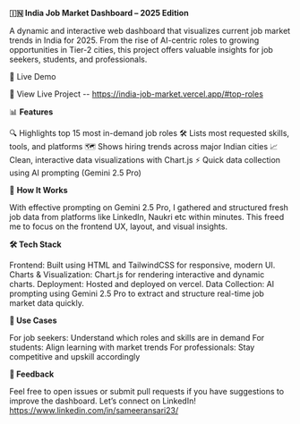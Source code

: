 **🇮🇳 India Job Market Dashboard – 2025 Edition**

A dynamic and interactive web dashboard that visualizes current job market trends in India for 2025. From the rise of AI-centric roles to growing opportunities in Tier-2 cities, this project offers valuable insights for job seekers, students, and professionals.


🚀 Live Demo

🔗 View Live Project -- https://india-job-market.vercel.app/#top-roles


📊 **Features**

🔍 Highlights top 15 most in-demand job roles
🛠️ Lists most requested skills, tools, and platforms
🗺️ Shows hiring trends across major Indian cities
📈 Clean, interactive data visualizations with Chart.js
⚡ Quick data collection using AI prompting (Gemini 2.5 Pro)


🧠 **How It Works**

With effective prompting on Gemini 2.5 Pro, I gathered and structured fresh job data from platforms like LinkedIn, Naukri etc within minutes. This freed me to focus on the frontend UX, layout, and visual insights.


**🛠 Tech Stack**

Frontend: Built using HTML and TailwindCSS for responsive, modern UI.
Charts & Visualization: Chart.js for rendering interactive and dynamic charts.
Deployment: Hosted and deployed on vercel.
Data Collection: AI prompting using Gemini 2.5 Pro to extract and structure real-time job market data quickly.


**🧩 Use Cases**

For job seekers: Understand which roles and skills are in demand
For students: Align learning with market trends
For professionals: Stay competitive and upskill accordingly


**🙌 Feedback**

Feel free to open issues or submit pull requests if you have suggestions to improve the dashboard.
Let’s connect on LinkedIn! https://www.linkedin.com/in/sameeransari23/

